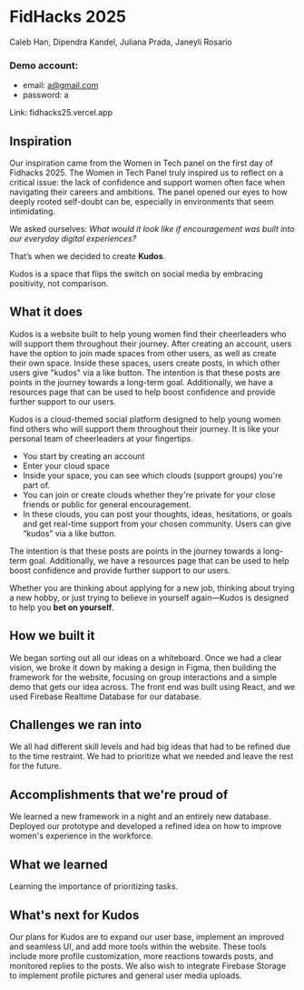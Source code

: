 # FidHacks 2025

Caleb Han, Dipendra Kandel, Juliana Prada, Janeyli Rosario

### Demo account:
* email: a@gmail.com
* password: a
  
Link: fidhacks25.vercel.app
## Inspiration
Our inspiration came from the Women in Tech panel on the first day of Fidhacks 2025. The Women in Tech Panel truly inspired us to reflect on a critical issue: the lack of confidence and support women often face when navigating their careers and ambitions. The panel opened our eyes to how deeply rooted self-doubt can be, especially in environments that seem intimidating. 

We asked ourselves: _What would it look like if encouragement was built into our everyday digital experiences?_

That’s when we decided to create **Kudos**.

Kudos is a space that flips the switch on social media by embracing positivity, not comparison.

## What it does
Kudos is a website built to help young women find their cheerleaders who will support them throughout their journey. After creating an account, users have the option to join made spaces from other users, as well as create their own space. Inside these spaces, users create posts, in which other users give "kudos" via a like button. The intention is that these posts are points in the journey towards a long-term goal. Additionally, we have a resources page that can be used to help boost confidence and provide further support to our users.

Kudos is a cloud-themed social platform designed to help young women find others who will support them throughout their journey. It is like your personal team of cheerleaders at your fingertips. 
- You start by creating an account
- Enter your cloud space
- Inside your space, you can see which clouds (support groups) you're part of.
- You can join or create clouds whether they're private for your close friends or public for general encouragement. 
- In these clouds, you can post your thoughts, ideas, hesitations, or goals and get real-time support from your chosen community. Users can give “kudos” via a like button. 

The intention is that these posts are points in the journey towards a long-term goal. Additionally, we have a resources page that can be used to help boost confidence and provide further support to our users.

Whether you are thinking about applying for a new job, thinking about trying a new hobby, or just trying to believe in yourself again—Kudos is designed to help you **bet on yourself**.

## How we built it
We began sorting out all our ideas on a whiteboard. Once we had a clear vision, we broke it down by making a design in Figma, then building the framework for the website, focusing on group interactions and a simple demo that gets our idea across. The front end was built using React, and we used Firebase Realtime Database for our database.

## Challenges we ran into
We all had different skill levels and had big ideas that had to be refined due to the time restraint. We had to prioritize what we needed and leave the rest for the future. 

## Accomplishments that we're proud of
We learned a new framework in a night and an entirely new database. 
Deployed our prototype and developed a refined idea on how to improve women's experience in the workforce. 

## What we learned
Learning the importance of prioritizing tasks.

## What's next for Kudos
Our plans for Kudos are to expand our user base, implement an improved and seamless UI, and add more tools within the website. These tools include more profile customization, more reactions towards posts, and monitored replies to the posts. We also wish to integrate Firebase Storage to implement profile pictures and general user media uploads.
